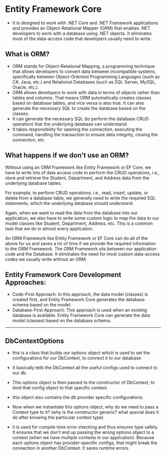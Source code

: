 # Entity Framework Core

- It is designed to work with .NET Core and .NET Framework applications and provides an Object-Relational Mapper (ORM) that enables .NET developers to work with a database using .NET objects. It eliminates most of the data-access code that developers usually need to write.

## What is ORM?

- ORM stands for Object-Relational Mapping, a programming technique that allows developers to convert data between incompatible systems, specifically between Object-Oriented Programming Languages (such as C#, Java, etc.) and Relational Databases (such as SQL Server, MySQL, Oracle, etc.).
- ORM allows developers to work with data in terms of objects rather than tables and columns. That means ORM automatically creates classes based on database tables, and vice versa is also true. It can also generate the necessary SQL to create the database based on the classes.
- It can generate the necessary SQL (to perform the database CRUD operation) that the underlying database can understand.
- It takes responsibility for opening the connection, executing the command, handling the transaction to ensure data integrity, closing the connection, etc.

## What happens if we don't use an ORM?

Without using an ORM Framework like Entity Framework or EF Core, we have to write lots of data access code to perform the CRUD operations, i.e., store and retrieve the Student, Department, and Address data from the underlying database tables.

For example, to perform CRUD operations, i.e., read, insert, update, or delete from a database table, we generally need to write the required SQL statements, which the underlying database should understand.

Again, when we want to read the data from the database into our application, we also have to write some custom logic to map the data to our model classes like Student, Department, Address, etc. This is a common task that we do in almost every application.

An ORM Framework like Entity Framework or EF Core can do all of the above for us and saves a lot of time if we provide the required information to the ORM Framework. The ORM Framework sits between our application code and the Database. It eliminates the need for most custom data-access codes we usually write without an ORM

## Entity Framework Core Development Approaches:

- Code-First Approach: In this approach, the data model (classes) is created first, and Entity Framework Core generates the database schema based on the model.
- Database-First Approach: This approach is used when an existing database is available. Entity Framework Core can generate the data model (classes) based on the database schema.

___


## DbContextOptions
- this is a class that builds our options object which is used to set the configurations for our DbContext, to connect it to our database.
- It basically tells the DbContext all the useful configs used to connect to our db.
- This options object is then passed to the constructor of DbContext, to bind that config object to that specific context.
- this object also contains the db provider specific configurations.

- Now when we instantiate this options object, why do we need to pass a Context type to it? (why is the constructor generic? what special does it do after knowing the particular context type)
- it is used for compile-time error checking and thus ensures type safety. It ensures that we don't end up passing the wrong options object to a context (when we have multiple contexts in our application). Because each options object has provider-specific configs, that might break the connection in another DbContext. It saves runtime errors.
